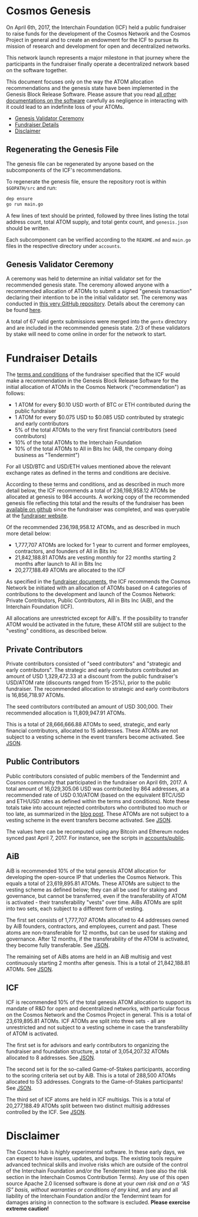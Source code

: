 # Cosmos Genesis

On April 6th, 2017, the Interchain Foundation (ICF) held a public fundraiser 
to raise funds for the development of the Cosmos Network and the Cosmos Project
in general and to create an endowment for the ICF to pursue its mission of research 
and development for open and decentralized networks.

This network launch represents a major milestone in that journey where the participants
in the fundraiser finally operate a decentralized network based on the software together.

This document focuses only on the way the ATOM allocation recommendations and
the genesis state have been implemented in the Genesis Block Release Software.
Please assure that you read [all other documentations on the software](https://cosmos.network/docs/gaia/what-is-gaia.html) 
carefully as negligence in interacting with it could lead to an indefinite loss of your ATOMs. 

- [Genesis Validator Ceremony](#Genesis-Validator-Ceremony)
- [Fundraiser Details](#Fundraiser-Details)
- [Disclaimer](#Disclaimer)

## Regenerating the Genesis File

The genesis file can be regenerated by anyone based on the subcomponents of the ICF's recommendations.

To regenerate the genesis file, ensure the repository root is within `$GOPATH/src` and run:

```bash
dep ensure
go run main.go
```

A few lines of text should be printed, followed by three lines listing the total address count, total ATOM supply, and total gentx count, and `genesis.json` should be written.

Each subcomponent can be verified according to the `README.md` and `main.go` files
in the respective directory under `accounts`.

## Genesis Validator Ceremony

A ceremony was held to determine an initial validator set for the recommended
genesis state. The ceremony allowed anyone with a recommended allocation of ATOMs 
to submit a signed "genesis transaction" declaring their intention to be in the initial
validator set. The ceremony was conducted in [this very GitHub
repository](https://github.com/cosmos/launch). 
Details about the ceremony can be found [here](GENESIS-CEREMONY.md).

A total of 67 valid gentx submissions were merged into the `gentx` directory and are
included in the recommended genesis state. 2/3 of these validators by stake will need to come online in order for the network to start.

# Fundraiser Details

The [terms and conditions](https://github.com/cosmos/cosmos/blob/master/fundraiser/Interchain%20Cosmos%20Contribution%20Terms%20-%20FINAL.pdf)
of the fundraiser specified that the ICF would make a recommendation in the
Genesis Block Release Software for the initial allocation of ATOMs in the Cosmos Network ("recommendation") as follows:

- 1 ATOM for every $0.10 USD worth of BTC or ETH contributed during the public
  fundraiser
- 1 ATOM for every $0.075 USD to $0.085 USD contributed by strategic and early
  contributors
- 5% of the total ATOMs to the very first financial contributors (seed
  contributors)
- 10% of the total ATOMs to the Interchain Foundation
- 10% of the total ATOMs to All in Bits Inc (AiB, the company doing business as "Tendermint")

For all USD/BTC and USD/ETH values mentioned above the relevant
exchange rates as defined in the terms and conditions are decisive.

According to these terms and conditions, and as described in much more detail below, 
the ICF recommends a total of 236,198,958.12 ATOMs be allocated at genesis to 984
accounts. A working copy of the recommended genesis file reflecting this total and the
results of the fundraiser has been [available on
github](https://github.com/cosmos/fundraiser-lib/blob/master/src/atom_query/data/fundraiser_atoms.json)
since the fundraiser was completed, and was queryable at the [fundraiser
website](https://fundraiser.cosmos.network).

Of the recommended 236,198,958.12 ATOMs, and as described in much more detail
below:

- 1,777,707 ATOMs are locked for 1 year to current and former employees, contractors, and founders of All in Bits Inc
- 21,842,188.81 ATOMs are vesting monthly for 22 months starting 2 months after launch to All in Bits Inc
- 20,277,188.49 ATOMs are allocated to the ICF 

As specified in the [fundraiser 
documents](https://github.com/cosmos/cosmos/blob/master/fundraiser/Interchain%20Cosmos%20Contribution%20Terms%20-%20FINAL.pdf), 
the ICF recommends the Cosmos Network be initiated with an allocation of ATOMs based on 4 categories
of contributions to the development and launch of the Cosmos Network: Private Contributors, Public Contributors, All in Bits Inc (AiB), 
and the Interchain Foundation (ICF).

All allocations are unrestricted except for AiB's.
If the possibility to transfer ATOM would be
activated in the future, these ATOM still are subject to the
"vesting" conditions, as described below.

## Private Contributors

Private contributors consisted of "seed contributors" and "strategic and early contributors".
The strategic and early contributors contributed an amount of USD 1,329,472.33
at a discount from the public fundraiser's USD/ATOM rate (discounts ranged from 15-25%),
prior to the public fundraiser. The recommended allocation to strategic
and early contributors is 16,856,718.97 ATOMs.

The seed contributors contributed an amount of USD 300,000. 
Their recommended allocation is 11,809,947.91 ATOMs.

This is a total of 28,666,666.88 ATOMs to seed, strategic, and early financial
contributors, allocated to 15 addresses.
These ATOMs are not subject to a vesting scheme in the event transfers become activated.
See [JSON](accounts/private/contributors.json).

## Public Contributors

Public contributors consisted of public members of the Tendermint and Cosmos community
that participated in the fundraiser on April 6th, 2017. 
A total amount of 16,029,305.06 USD was contributed by 864 addresses, at a recommended rate of USD 0.10/ATOM
(based on the equivalent BTC/USD and ETH/USD rates as defined within the terms
and conditions).
Note these totals take into account rejected contributors who contributed too much or
too late, as summarized in the [blog
post](https://blog.cosmos.network/fundraiser-finalization-c31ae13d3f9b).
These ATOMs are not subject to a vesting scheme in the event transfers become activated.
See [JSON](accounts/public/contributors.json).

The values here can be recomputed using any Bitcoin and Ethereum nodes synced
past April 7, 2017. For instance, see the scripts in [accounts/public](accounts/public).

## AiB

AiB is recommended 10% of the total genesis ATOM allocation for developing the open-source IP 
that underlies the Cosmos Network. This equals a total of 23,619,895.81 ATOMs.
These ATOMs are subject to the vesting scheme as defined below; they can all be used for staking and
governance, but cannot be transferred, even if the transferability of ATOM is activated -
their transferability "vests" over time. 
AiBs ATOMs are split into two sets, each subject to a different form of vesting.

The first set consists of 1,777,707 ATOMs allocated to 44 addresses owned by AiB founders, contractors, and employees,
current and past.
These atoms are non-transferable for 12 months, but can be used for staking and
governance. After 12 months, if the transferability of the ATOM is activated, they become fully transferable. See
[JSON](accounts/aib/employees.json).

The remaining set of AiBs atoms are held in an AiB multisig and vest
continuously starting 2 months after genesis.
This is a total of 21,842,188.81 ATOMs.
See [JSON](accounts/aib/multisig.json).

## ICF

ICF is recommended 10% of the total genesis ATOM allocation to support its mandate of R&D for open and decentralized
networks, with particular focus on the Cosmos Network and the Cosmos Project in general. 
This is a total of 23,619,895.81 ATOMs. 
ICF ATOMs are split into three sets - all are unrestricted and not subject to a
vesting scheme in case the transferability of ATOM is activated.

The first set is for advisors and early contributors to organizing the fundraiser and
foundation structure, a total of 3,054,207.32 ATOMs allocated to 8 addresses. See
[JSON](accounts/icf/early.json).

The second set is for the so-called Game-of-Stakes participants, according to the scoring
criteria set out by AiB. This is a total of 288,500 ATOMs allocated to 53
addresses. Congrats to the Game-of-Stakes participants! 
See [JSON](accounts/icf/gos.json).

The third set of ICF atoms are held in ICF multisigs. This is a total of
20,277,188.49 ATOMs split between two distinct multisig addresses controlled by
the ICF. See [JSON](accounts/icf/multisig.json).

# Disclaimer

The Cosmos Hub is *highly* experimental software. In these early days, we can
expect to have issues, updates, and bugs. The existing tools require advanced
technical skills and involve risks which are outside of the control of the
Interchain Foundation and/or the Tendermint team (see also the risk section in
the Interchain Cosmos Contribution Terms). Any use of this open source Apache
2.0 licensed software is done at your *own risk and on a “AS IS” basis, without
warranties or conditions of any kind*, and any and all liability of the
Interchain Foundation and/or the Tendermint team for damages arising in
connection to the software is excluded. **Please exercise extreme caution!**
